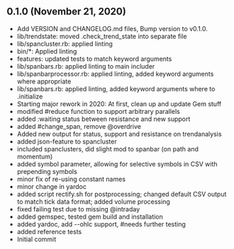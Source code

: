 ## 0.1.0 (November 21, 2020)
  - Add VERSION and CHANGELOG.md files, Bump version to v0.1.0.
  - lib/trendstate: moved .check_trend_state into separate file
  - lib/spancluster.rb: applied linting
  - bin/*: Applied linting
  - features: updated tests to match keyword arguments
  -   lib/spanbars.rb: applied linting to main includer
  -   lib/spanbarprocessor.rb: applied linting, added keyword arguments where appropriate
  -   lib/spanbars.rb: applied linting, added keyword arguments where to .initialize
  - Starting major rework in 2020: At first, clean up and update Gem stuff
  - modified #reduce function to support arbitrary parallels
  - added :waiting status between resistance and new support
  - added #change_span, remove @overdrive
  - Added new output for status, support and resistance on trendanalysis
  - added json-feature to spancluster
  - included spanclusters, did slight mod to spanbar (on path and momentum)
  - added symbol parameter, allowing for selective symbols in CSV with prepending symbols
  - minor fix of re-using constant names
  - minor change in yardoc
  - added script rectify.sh for postprocessing; changed default CSV output to match tick data format; added volume processing
  - fixed failing test due to missing @intraday
  - added gemspec, tested gem build and installation
  - added yardoc, add --ohlc support, #needs further testing
  - added reference tests
  - Initial commit

